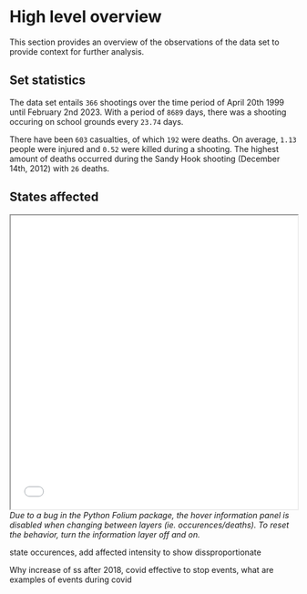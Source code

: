 # High level overview

This section provides an overview of the observations of the data set to provide context for further analysis.

## Set statistics

The data set entails `366` shootings over the time period of April 20th 1999 until February 2nd 2023. With a period of `8689` days, there was a shooting occuring on school grounds every `23.74` days.

There have been `603` casualties, of which `192` were deaths. On average, `1.13` people were injured and `0.52` were killed during a shooting. The highest amount of deaths occurred during the Sandy Hook shooting (December 14th, 2012) with `26` deaths.

## States affected



<div style="width: 100%;">
    <iframe 
        class="ioda"
        width="100%" height="516x" 
        src="assets/htmls/choropleth.html"
        style="overflow: hidden;"
        >
    </iframe>
    <em>Due to a bug in the Python Folium package, the hover information panel is disabled when changing between layers (ie. occurences/deaths). To reset the behavior, turn the information layer off and on.</em>
</div>




state occurences, add affected intensity to show dissproportionate 

Why increase of ss after 2018, covid effective to stop events, what are examples of events during covid